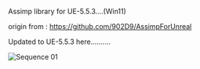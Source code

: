 



Assimp library for UE-5.5.3....(Win11)


origin from : 
https://github.com/902D9/AssimpForUnreal


Updated to UE-5.5.3 here..........





![Sequence 01](https://github.com/user-attachments/assets/749e3279-5699-4cd9-8739-a1ec40c51d26)

